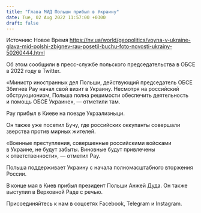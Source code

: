 ```yaml
---
title: "Глава МИД Польши прибыл в Украину"
date: Tue, 02 Aug 2022 11:57:00 +0300
draft: false
---
```

Источник: Новое Время https://nv.ua/world/geopolitics/voyna-v-ukraine-glava-mid-polshi-zbignev-rau-posetil-buchu-foto-novosti-ukrainy-50260444.html


 Об этом сообщили в пресс-службе польского председательства в ОБСЕ в 2022 году в Twitter.

«Министр иностранных дел Польши, действующий председатель ОБСЕ Збигнев Рау начал свой визит в Украину. Несмотря на российский обструкционизм, Польша полна решимости обеспечить деятельность и помощь ОБСЕ Украине», — отметили там.

Рау прибыл в Киеве на поезде Укрзализныци.

Он также уже посетил Бучу, где российских оккупанты совершали зверства против мирных жителей.

«Военные преступления, совершенные российскими войсками в Украине, не будут забыты. Виновные будут привлечены к ответственности», — отметил Рау.

Польша поддерживает Украину с начала полномасштабного вторжения России.

В конце мая в Киев прибыл президент Польши Анжей Дуда. Он также выступил в Верховной Раде с речью.

Присоединяйтесь к нам в соцсетях Facebook, Telegram и Instagram.
